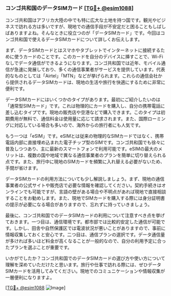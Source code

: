 ### コンゴ共和国のデータSIMカード [[TG💪+ @esim1088](https://t.me/s/esim1088)]

コンゴ共和国はアフリカ大陸の中でも特に広大な土地を持つ国です。観光やビジネスで訪れる方は多いですが、現地での通信手段が不安定だと困ることもしばしばありますよね。そんなときに役立つのが「データSIMカード」です。今回はコンゴ共和国で使えるデータSIMカードについて詳しくお伝えします。

まず、データSIMカードとはスマホやタブレットでインターネットに接続するために使うカードのことです。このカードを自分のデバイスに挿すことで、Wi-Fiなしでデータ通信ができるようになります。コンゴ共和国では近年、モバイル通信が急速に発展しており、多くの通信事業者がサービスを提供しています。代表的なものとしては「Airtel」「MTN」などが挙げられます。これらの通信会社から提供されるデータSIMカードは、現地の生活や旅行を快適にするために非常に便利です。

データSIMカードにはいくつかのタイプがあります。最初にご紹介したいのは「通常型SIMカード」です。これは物理的にカードを購入し、自分の携帯電話に差し込むタイプです。現地の販売店や空港などで購入できます。このタイプは初期費用が無料で、通信料金は使用量に応じて請求されます。また、国際ローミングに対応している場合も多いので、海外からの旅行者にも人気です。

もう一つは「eSIM」です。eSIMとは従来の物理的なSIMカードではなく、携帯電話内部に直接埋め込まれた電子チップ型のSIMです。コンゴ共和国でも徐々に普及しつつあり、主に最新のスマートフォンで利用可能です。eSIMの最大のメリットは、複数の国や地域で異なる通信事業者のプランを簡単に切り替えられる点です。また、旅行中に現地のSIMカードを頻繁に入れ替える必要がないため、手間が省けます。

データSIMカードの利用方法についても少し解説しましょう。まず、現地の通信事業者の公式サイトや販売店で必要な情報を確認してください。契約手続きはオンラインでも可能ですが、言語の壁がある場合や不明点があれば現地で直接相談することをお勧めします。また、現地でSIMカードを購入する際には身分証明書の提示が必要になる場合がありますので、忘れずに持っていきましょう。

最後に、コンゴ共和国でのデータSIMカードの利用について注意すべき点を挙げておきます。一つ目は、通信環境です。都市部では比較的安定した通信が可能です。しかし、田舎や自然保護区では電波状況が悪いことがありますので、事前に情報収集しておくと安心です。二つ目は、通信プランの選択です。データ通信量が多ければ多いほど料金が高くなることが一般的なので、自分の利用予定に合ったプランを選ぶことが重要です。

いかがでしたか？コンゴ共和国でのデータSIMカードの選び方や使い方について理解を深めていただけたと思います。旅行や仕事で訪れる際には、ぜひデータSIMカードを活用してみてください。現地でのコミュニケーションや情報収集が一層便利になりますよ。

[[TG💪+ @esim1088](https://t.me/s/esim1088) ![Image](https://i.postimg.cc/Y0z9fWf4/image.png)]